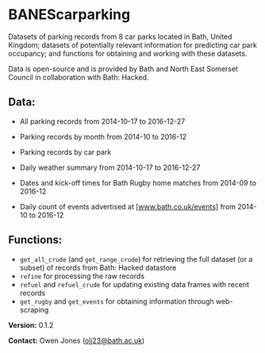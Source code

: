 # BANEScarparking

Datasets of parking records from 8 car parks located in Bath, United Kingdom; datasets of potentially relevant information for predicting car park occupancy; and functions for obtaining and working with these datasets.

Data is open-source and is provided by Bath and North East Somerset Council in collaboration with Bath: Hacked.

## Data:

* All parking records from 2014-10-17 to 2016-12-27
* Parking records by month from 2014-10 to 2016-12
* Parking records by car park

* Daily weather summary from 2014-10-17 to 2016-12-27
* Dates and kick-off times for Bath Rugby home matches from 2014-09 to 2016-12
* Daily count of events advertised at [www.bath.co.uk/events] from 2014-10 to 2016-12

## Functions:

* `get_all_crude` (and `get_range_crude`) for retrieving the full dataset (or a subset) of records from Bath: Hacked datastore
* `refine` for processing the raw records
* `refuel` and `refuel_crude` for updating existing data frames with recent records
* `get_rugby` and `get_events` for obtaining information through web-scraping


**Version:** 0.1.2

**Contact:** Owen Jones (olj23@bath.ac.uk)
